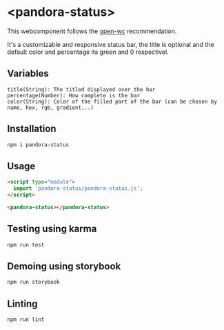 # \<pandora-status>

This webcomponent follows the [open-wc](https://github.com/open-wc/open-wc) recommendation.

It's a customizable and responsive status bar, the title is optional and the default color and percentage its green and 0 
respectivel.

## Variables
    title(String): The titled displayed over the bar
    percentage(Number): How complete is the bar
    color(String): Color of the filled part of the bar (can be chosen by name, hex, rgb, gradient...)

## Installation
```bash
npm i pandora-status
```

## Usage
```html
<script type="module">
  import 'pandora-status/pandora-status.js';
</script>

<pandora-status></pandora-status>
```

## Testing using karma
```bash
npm run test
```

## Demoing using storybook
```bash
npm run storybook
```

## Linting
```bash
npm run lint
```
